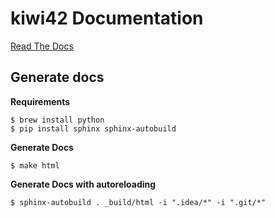 # kiwi42 Documentation

[Read The Docs](http://kiwi42.readthedocs.io/en/latest/)

## Generate docs

__Requirements__

    $ brew install python
    $ pip install sphinx sphinx-autobuild
    
__Generate Docs__    
    
    $ make html

__Generate Docs with autoreloading__

    $ sphinx-autobuild . _build/html -i ".idea/*" -i ".git/*"
